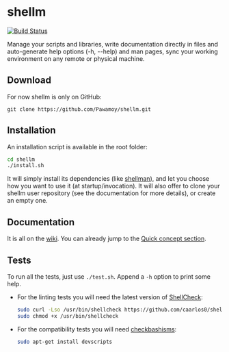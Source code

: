 # shellm

[![Build Status](https://travis-ci.org/Pawamoy/shellm.svg?branch=master)](https://travis-ci.org/Pawamoy/shellm)

Manage your scripts and libraries, write documentation directly in files and
auto-generate help options (-h, --help) and man pages, sync your working
environment on any remote or physical machine.

## Download

For now shellm is only on GitHub:

`git clone https://github.com/Pawamoy/shellm.git`

## Installation

An installation script is available in the root folder:

```bash
cd shellm
./install.sh
```
It will simply install its dependencies
(like [shellman](https://github.com/Pawamoy/shellman)),
and let you choose how you want to use it (at startup/invocation).
It will also offer to clone your shellm user repository (see the documentation
for more details), or create an empty one.

## Documentation

It is all on the [wiki](https://github.com/Pawamoy/shellm/wiki).
You can already jump to the
[Quick concept section](https://github.com/Pawamoy/shellm/wiki#quick-concept).

## Tests

To run all the tests, just use `./test.sh`. Append a `-h` option to print
some help.

- For the linting tests you will need the latest version of
  [ShellCheck](https://github.com/koalaman/shellcheck):

  ```bash
  sudo curl -Lso /usr/bin/shellcheck https://github.com/caarlos0/shellcheck-docker/releases/download/v0.4.5/shellcheck
  sudo chmod +x /usr/bin/shellcheck
  ```

- For the compatibility tests you will need
  [checkbashisms](https://sourceforge.net/projects/checkbaskisms/):

  ```bash
  sudo apt-get install devscripts
  ```
